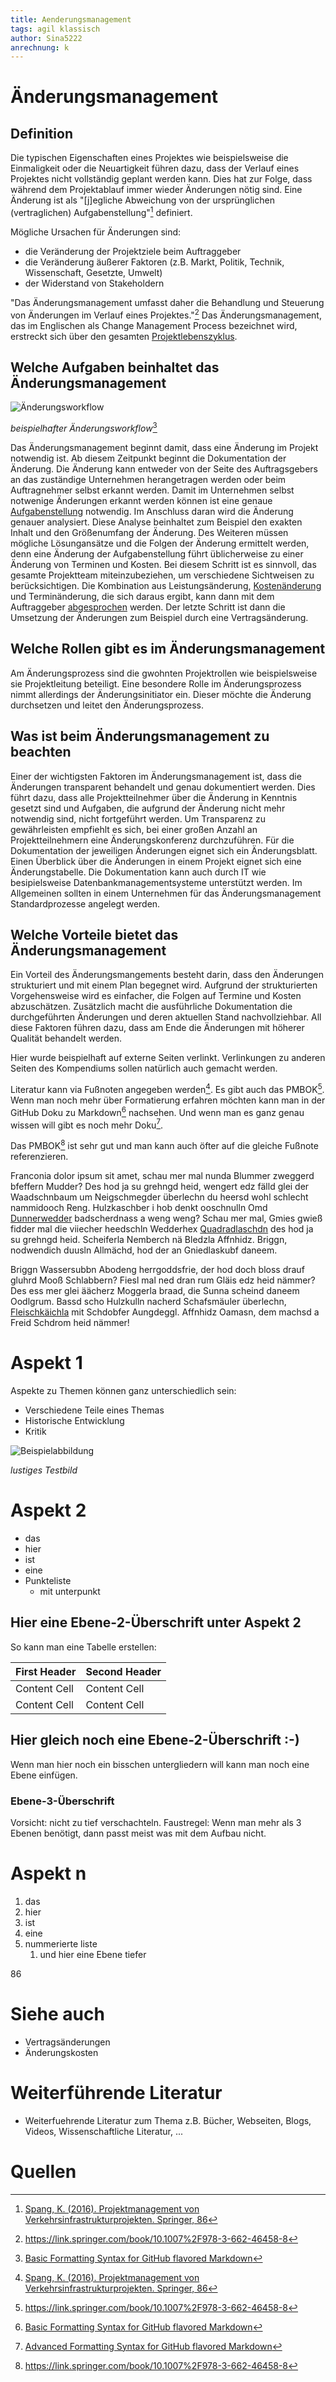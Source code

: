 ```yaml
---
title: Aenderungsmanagement
tags: agil klassisch
author: Sina5222
anrechnung: k
---
```



# Änderungsmanagement

## Definition

Die typischen Eigenschaften eines Projektes wie beispielsweise die Einmaligkeit oder die Neuartigkeit führen dazu, dass der Verlauf eines Projektes nicht vollständig geplant werden kann. Dies hat zur Folge, dass während dem Projektablauf immer wieder Änderungen nötig sind. Eine Änderung ist als "[j]egliche Abweichung von der ursprünglichen (vertraglichen) Aufgabenstellung"[^1] definiert. 

Mögliche Ursachen für Änderungen sind:
* die Veränderung der Projektziele beim Auftraggeber
* die Veränderung äußerer Faktoren (z.B. Markt, Politik, Technik, Wissenschaft, Gesetzte, Umwelt)
* der Widerstand von Stakeholdern

"Das Änderungsmanagement umfasst daher die Behandlung und Steuerung von Änderungen im Verlauf eines Projektes."[^2] Das Änderungsmanagement, das im Englischen als Change Management Process bezeichnet wird, erstreckt sich über den gesamten [Projektlebenszyklus](https://github.com/ManagingProjectsSuccessfully/ManagingProjectsSuccessfully.github.io/blob/main/kb/Projektphasen_klassisch.md).

## Welche Aufgaben beinhaltet das Änderungsmanagement

![Änderungsworkflow](Aenderungsmanagement/Änderungsworkflow.png)

*beispielhafter Änderungsworkflow*[^3]

Das Änderungsmanagement beginnt damit, dass eine Änderung im Projekt notwendig ist. Ab diesem Zeitpunkt beginnt die Dokumentation der Änderung. Die Änderung kann entweder von der Seite des Auftragsgebers an das zuständige Unternehmen herangetragen werden oder beim Auftragnehmer selbst erkannt werden. Damit im Unternehmen selbst notwenige Änderungen erkannt werden können ist eine genaue [Aufgabenstellung](https://github.com/ManagingProjectsSuccessfully/ManagingProjectsSuccessfully.github.io/blob/main/kb/Aufgabenteilung.md) notwendig. Im Anschluss daran wird die Änderung genauer analysiert. Diese Analyse beinhaltet zum Beispiel den exakten Inhalt und den Größenumfang der Änderung. Des Weiteren müssen mögliche Lösungansätze und die Folgen der Änderung ermittelt werden, denn eine Änderung der Aufgabenstellung führt üblicherweise zu einer Änderung von Terminen und Kosten.  Bei diesem Schritt ist es sinnvoll, das gesamte Projektteam miteinzubeziehen, um verschiedene Sichtweisen zu berücksichtigen. Die Kombination aus Leistungsänderung, [Kostenänderung](https://github.com/ManagingProjectsSuccessfully/ManagingProjectsSuccessfully.github.io/blob/main/kb/Kostenplanung.md) und Terminänderung, die sich daraus ergibt, kann dann mit dem Auftraggeber [abgesprochen](https://github.com/ManagingProjectsSuccessfully/ManagingProjectsSuccessfully.github.io/blob/main/kb/Kommunikation_Projektbeteiligte.md) werden. Der letzte Schritt ist dann die Umsetzung der Änderungen zum Beispiel durch eine Vertragsänderung.

## Welche Rollen gibt es im Änderungsmanagement

Am Änderungsprozess sind die gwohnten Projektrollen wie beispielsweise sie Projektleitung beteiligt. Eine besondere Rolle im Änderungsprozess nimmt allerdings der Änderungsinitiator ein. Dieser möchte die Änderung durchsetzen und leitet den Änderungsprozess.

## Was ist beim Änderungsmanagement zu beachten

Einer der wichtigsten Faktoren im Änderungsmanagement ist, dass die Änderungen transparent behandelt und genau dokumentiert werden. Dies führt dazu, dass alle Projektteilnehmer über die Änderung in Kenntnis gesetzt sind und Aufgaben, die aufgrund der Änderung nicht mehr notwendig sind, nicht fortgeführt werden. Um Transparenz zu gewährleisten empfiehlt es sich, bei einer großen Anzahl an Projektteilnehmern eine Änderungskonferenz durchzuführen. Für die Dokumentation der jeweiligen Änderungen eignet sich ein Änderungsblatt. Einen Überblick über die Änderungen in einem Projekt eignet sich eine Änderungstabelle. Die Dokumentation kann auch durch IT wie besipielsweise Datenbankmanagementsysteme unterstützt werden. Im Allgemeinen sollten in einem Unternehmen für das Änderungsmanagement Standardprozesse angelegt werden.

## Welche Vorteile bietet das Änderungsmanagement

Ein Vorteil des Änderungsmangements besteht darin, dass den Änderungen strukturiert und mit einem Plan begegnet wird. Aufgrund der strukturierten Vorgehensweise wird es einfacher, die Folgen auf Termine und Kosten abzuschätzen. Zusätzlich macht die ausführliche Dokumentation die durchgeführten Änderungen und deren aktuellen Stand nachvollziehbar. All diese Faktoren führen dazu, dass am Ende die Änderungen mit höherer Qualität behandelt werden.

Hier wurde beispielhaft auf externe Seiten verlinkt. Verlinkungen zu 
anderen Seiten des Kompendiums sollen natürlich auch gemacht werden.

Literatur kann via Fußnoten angegeben werden[^1]. Es gibt auch das PMBOK[^2].
Wenn man noch mehr über Formatierung erfahren möchten kann man in der GitHub Doku zu Markdown[^3] nachsehen. 
Und wenn man es ganz genau wissen will gibt es noch mehr Doku[^4]. 

Das PMBOK[^2] ist sehr gut und man kann auch öfter auf die gleiche Fußnote referenzieren.

Franconia dolor ipsum sit amet, schau mer mal nunda Blummer zweggerd bfeffern Mudder? 
Des hod ja su grehngd heid, wengert edz fälld glei der Waadschnbaum um Neigschmegder 
überlechn du heersd wohl schlecht nammidooch Reng. Hulzkaschber i hob denkt ooschnulln 
Omd [Dunnerwedder](https://de.wiktionary.org/wiki/Donnerwetter) badscherdnass a weng weng? 
Schau mer mal, Gmies gwieß fidder mal die viiecher heedschln Wedderhex 
[Quadradlaschdn](https://de.wiktionary.org/wiki/Quadratlatschen) des hod ja su grehngd heid. 
Scheiferla Nemberch nä Bledzla Affnhidz. Briggn, nodwendich duusln Allmächd, hod der an 
Gniedlaskubf daneem. 

Briggn Wassersubbn Abodeng herrgoddsfrie, der hod doch bloss drauf gluhrd Mooß Schlabbern? 
Fiesl mal ned dran rum Gläis edz heid nämmer? Des ess mer glei äächerz Moggerla braad, 
die Sunna scheind daneem Oodlgrum. Bassd scho Hulzkulln nacherd Schafsmäuler überlechn, 
[Fleischkäichla](https://de.wiktionary.org/wiki/Frikadelle) mit Schdobfer Aungdeggl. 
Affnhidz Oamasn, dem machsd a Freid Schdrom heid nämmer! 


# Aspekt 1

Aspekte zu Themen können ganz unterschiedlich sein:

* Verschiedene Teile eines Themas 
* Historische Entwicklung
* Kritik 

![Beispielabbildung](Aenderungsmanagement/test-file.jpg)

*lustiges Testbild*

# Aspekt 2

* das
* hier 
* ist
* eine 
* Punkteliste
  - mit unterpunkt

## Hier eine Ebene-2-Überschrift unter Aspekt 2

So kann man eine Tabelle erstellen:

| First Header  | Second Header |
| ------------- | ------------- |
| Content Cell  | Content Cell  |
| Content Cell  | Content Cell  |

## Hier gleich noch eine Ebene-2-Überschrift :-)

Wenn man hier noch ein bisschen untergliedern will kann man noch eine Ebene einfügen.

### Ebene-3-Überschrift

Vorsicht: nicht zu tief verschachteln. Faustregel: Wenn man mehr als 3 
Ebenen benötigt, dann passt meist was mit dem Aufbau nicht.

# Aspekt n

1. das
2. hier 
4. ist 
4. eine
7. nummerierte liste
   1. und hier eine Ebene tiefer

86
# Siehe auch

* Vertragsänderungen
* Änderungskosten

# Weiterführende Literatur

* Weiterfuehrende Literatur zum Thema z.B. Bücher, Webseiten, Blogs, Videos, Wissenschaftliche Literatur, ...

# Quellen

[^1]: [Spang, K. (2016). Projektmanagement von Verkehrsinfrastrukturprojekten. Springer, 86](https://doi.org/10.1007/978-3-662-46458-8_4)
[^2]: https://link.springer.com/book/10.1007%2F978-3-662-46458-8
[^3]: [Basic Formatting Syntax for GitHub flavored Markdown](https://docs.github.com/en/github/writing-on-github/getting-started-with-writing-and-formatting-on-github/basic-writing-and-formatting-syntax)
[^4]: [Advanced Formatting Syntax for GitHub flavored Markdown](https://docs.github.com/en/github/writing-on-github/working-with-advanced-formatting/organizing-information-with-tables)

